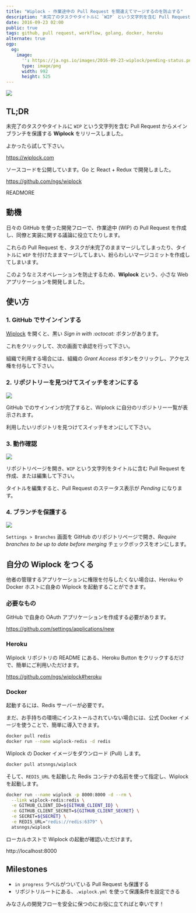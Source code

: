 ```yaml
---
title: "Wiplock - 作業途中の Pull Request を間違えてマージするのを防止する"
description: "未完了のタスクやタイトルに `WIP` という文字列を含む Pull Request からメインブランチを保護する Wiplock をリリースしました。"
date: 2016-09-23 02:00
public: true
tags: github, pull request, workflow, golang, docker, heroku
alternate: true
ogp:
  og:
    image:
      '': https://ja.ngs.io/images/2016-09-23-wiplock/pending-status.png
      type: image/png
      width: 992
      height: 525
---
```


![](images/2016-09-23-wiplock/screen.gif)

## TL;DR

未完了のタスクやタイトルに `WIP` という文字列を含む Pull Request からメインブランチを保護する **Wiplock** をリリースしました。

よかったら試して下さい。

https://wiplock.com

ソースコードを公開しています。Go と React + Redux で開発しました。

https://github.com/ngs/wiplock

READMORE

## 動機

日々の GitHub を使った開発フローで、作業途中 (WIP) の Pull Request を作成し、同僚と実装に関する議論に役立てたりします。

これらの Pull Request を、タスクが未完了のままマージしてしまったり、タイトルに `WIP` を付けたままマージしてしまい、紛らわしいマージコミットを作成してしまいます。

このようなミスオペレーションを防止するため、**Wiplock** という、小さな Web アプリケーションを開発しました。

## 使い方

### 1. GitHub でサインインする

[Wiplock] を開くと、黒い _Sign in with :octocat:_ ボタンがあります。

これをクリックして、次の画面で承認を行って下さい。

組織で利用する場合には、組織の _Grant Access_ ボタンをクリックし、アクセス権を付与して下さい。

### 2. リポジトリーを見つけてスイッチをオンにする

![](images/2016-09-23-wiplock/switch.gif)

GitHub でのサインインが完了すると、Wiplock に自分のリポジトリー一覧が表示されます。

利用したいリポジトリを見つけてスイッチをオンにして下さい。

### 3. 動作確認

![](images/2016-09-23-wiplock/pending-status.png)

リポジトリページを開き、`WIP` という文字列をタイトルに含む Pull Request を作成、または編集して下さい。

タイトルを編集すると、Pull Request のステータス表示が _Pending_ になります。

### 4. ブランチを保護する

![](images/2016-09-23-wiplock/protect-branch.png)

`Settings > Branches` 画面を GitHub のリポジトリページで開き、_Require branches to be up to date before merging_ チェックボックスをオンにします。

## 自分の Wiplock をつくる

他者の管理するアプリケーションに権限を付与したくない場合は、Heroku や Docker ホストに自身の Wiplock を起動することができます。

### 必要なもの

GitHub で自身の OAuth アプリケーションを作成する必要があります。

https://github.com/settings/applications/new

### Heroku

Wiplock リポジトリの README にある、Heroku Button をクリックするだけで、簡単にご利用いただけます。

https://github.com/ngs/wiplock#heroku

### Docker

起動するには、Redis サーバーが必要です。

まだ、お手持ちの環境にインストールされていない場合には、公式 Docker イメージを使うことで、簡単に導入できます。

```sh
docker pull redis
docker run --name wiplock-redis -d redis
```

Wiplock の Docker イメージをダウンロード (Pull) します。

```sh
docker pull atsnngs/wiplock
```

そして、`REDIS_URL` を起動した Redis コンテナの名前を使って指定し、Wiplock を起動します。

```sh
docker run --name wiplock -p 8000:8000 -d --rm \
  --link wiplock-redis:redis \
  -e GITHUB_CLIENT_ID=${GITHUB_CLIENT_ID} \
  -e GITHUB_CLIENT_SECRET=${GITHUB_CLIENT_SECRET} \
  -e SECRET=${SECRET} \
  -e REDIS_URL="redis://redis:6379" \
  atsnngs/wiplock
```

ローカルホストで Wiplock の起動が確認いただけます。

http://localhost:8000

## Milestones

- `in progress` ラベルがついている Pull Request も保護する
- リポジトリルートにある、`.wiplock.yml` を使って保護条件を設定できる

みなさんの開発フローを安全に保つのにお役に立てればと幸いです！

[Wiplock]: https://wiplock.com
